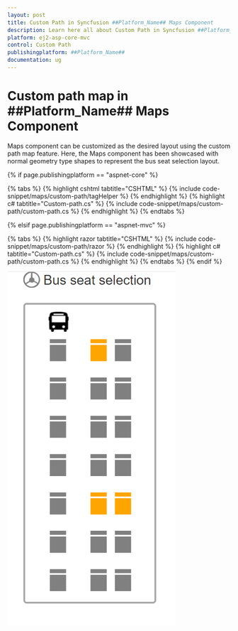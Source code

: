 ```yaml
---
layout: post
title: Custom Path in Syncfusion ##Platform_Name## Maps Component
description: Learn here all about Custom Path in Syncfusion ##Platform_Name## Maps component of Syncfusion Essential JS 2 and more.
platform: ej2-asp-core-mvc
control: Custom Path
publishingplatform: ##Platform_Name##
documentation: ug
---
```


# Custom path map in ##Platform_Name## Maps Component

Maps component can be customized as the desired layout using the custom path map feature. Here, the Maps component has been showcased with normal geometry type shapes to represent the bus seat selection layout.

{% if page.publishingplatform == "aspnet-core" %}

{% tabs %}
{% highlight cshtml tabtitle="CSHTML" %}
{% include code-snippet/maps/custom-path/tagHelper %}
{% endhighlight %}
{% highlight c# tabtitle="Custom-path.cs" %}
{% include code-snippet/maps/custom-path/custom-path.cs %}
{% endhighlight %}
{% endtabs %}

{% elsif page.publishingplatform == "aspnet-mvc" %}

{% tabs %}
{% highlight razor tabtitle="CSHTML" %}
{% include code-snippet/maps/custom-path/razor %}
{% endhighlight %}
{% highlight c# tabtitle="Custom-path.cs" %}
{% include code-snippet/maps/custom-path/custom-path.cs %}
{% endhighlight %}
{% endtabs %}
{% endif %}



![Custom path map](../images/How-to/custom-path.PNG)